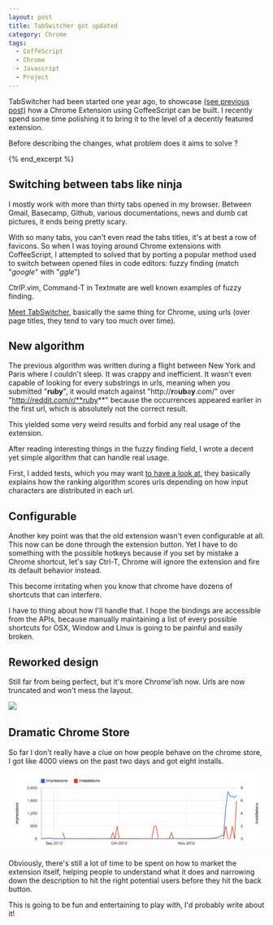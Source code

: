 ```yaml
---
layout: post
title: TabSwitcher got updated
category: Chrome
tags:
  - CoffeScript
  - Chrome
  - Javascript
  - Project
---
```


TabSwitcher had been started one year ago, to showcase [(see previous
post)](http://jhchabran.com/blog/2011/12/17/build-a-chrome-extension-with-coffeescript)
how a Chrome Extension using CoffeeScript can be built. I recently spend some
time polishing it to bring it to the level of a decently featured
extension. 

Before describing the changes, what problem does it aims to solve ?

{% end_excerpt %}

## Switching between tabs like ninja

I mostly work with more than thirty tabs opened in my browser. Between
 Gmail, Basecamp, Github, various documentations,
news and dumb cat pictures, it ends being pretty scary.

With so many tabs, you can't even read the tabs titles, it's at best a row of
favicons. So when I was toying around Chrome
extensions with CoffeeScript, I attempted to solved that by porting a popular method used to
switch between opened files in code editors: fuzzy finding (match "*google*"
with "*ggle*")

CtrlP.vim, Command-T in Textmate are well known examples of fuzzy
finding.

[Meet TabSwitcher](https://chrome.google.com/webstore/detail/tabswitcher/gkdkligmcadfbagoeggeohelmgalchcn), basically the same thing for Chrome, using urls (over
page titles, they tend to vary too much over time).

## New algorithm

The previous algorithm was written during a flight between New York and
Paris where I couldn't sleep. It was crappy and inefficient. It wasn't even capable of looking
for every substrings in urls, meaning when you submitted "**ruby**", it would
match against "http://**r**o**ub**a**y**.com/" over
"http://reddit.com/r/**ruby**" because the occurrences appeared earlier
in the first url, which is absolutely not the correct result.

This yielded some very weird results and forbid any real usage of the
extension. 

After reading interesting things in the fuzzy finding
field, I wrote a decent yet simple algorithm that can handle real usage. 

First, I added tests, which you may want [to have a look
at](https://github.com/jhchabran/tabswitcher/blob/master/spec/fuzzy_spec.coffee), they
basically explains how the ranking algorithm scores urls depending on how input characters are distributed in each url.

## Configurable

Another key point was that the old extension wasn't even configurable at all. This
now can be done through the extension button. Yet I have to do something
with the possible hotkeys because if you set by mistake a Chrome shortcut, let's say Ctrl-T, Chrome will ignore the extension and fire its default behavior instead.

This become irritating when you know that chrome have dozens of shortcuts
that can interfere.

I have to thing about how I'll handle that. I hope the bindings are
accessible from the APIs, because manually maintaining a list of every possible
shortcuts for OSX, Window and Linux is going to be painful and easily
broken.

## Reworked design

Still far from being perfect, but it's more Chrome'ish now.
Urls are now truncated and won't mess the layout.

![](https://lh4.googleusercontent.com/4BLX3uvEudzeJjhcCga9mSJEYwmfVnZKFhP055JyitaCNj4XldpFTKLnoh3G1pPKOCMC0BVqug=s640-h400-e365)

## Dramatic Chrome Store

So far I don't really have a clue on how people behave on the chrome store, I got like 4000 views on the past two days and got eight installs. 

![](/img/dramatic_chrome_store.png)

Obviously, there's still a lot of time to be spent on how to market the extension itself, helping people to understand what it does and narrowing down the description to hit the right potential users before they hit the back button.

This is going to be fun and entertaining to play with, I'd probably write
about it!
